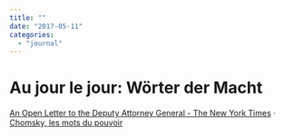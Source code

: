 ```yaml
---
title: ""
date: "2017-05-11"
categories: 
  - "journal"
---
```


# Au jour le jour: Wörter der Macht

[An Open Letter to the Deputy Attorney General - The New York Times]([www.nytimes.com/2017/05/1...](https://www.nytimes.com/2017/05/11/opinion/deputy-attorney-general-open-letter.html?smprod=nytcore-iphone&_r=0) "An Open Letter to the Deputy Attorney General - The New York Times") · [Chomsky, les mots du pouvoir]([next.liberation.fr/livres/20...](http://next.liberation.fr/livres/2017/05/10/chomsky-les-mots-du-pouvoir_1568633) " Chomsky, les mots du pouvoir - Culture / Next")
